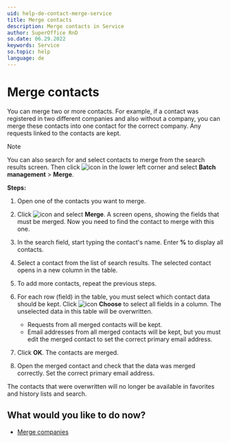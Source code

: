 ```yaml
---
uid: help-de-contact-merge-service
title: Merge contacts
description: Merge contacts in Service
author: SuperOffice RnD
so.date: 06.29.2022
keywords: Service
so.topic: help
language: de
---
```


# Merge contacts

You can merge two or more contacts. For example, if a contact was registered in two different companies and also without a company, you can merge these contacts into one contact for the correct company. Any requests linked to the contacts are kept.

> [!NOTE]
> You can also search for and select contacts to merge from the search results screen. Then click ![icon][img1] in the lower left corner and select **Batch management** > **Merge**.

**Steps:**

1. Open one of the contacts you want to merge.

2. Click ![icon][img1] and select **Merge**. A screen opens, showing the fields that must be merged. Now you need to find the contact to merge with this one.

3. In the search field, start typing the contact's name. Enter **%** to display all contacts.

4. Select a contact from the list of search results. The selected contact opens in a new column in the table.

5. To add more contacts, repeat the previous steps.

6. For each row (field) in the table, you must select which contact data should be kept. Click ![icon][img2] **Choose** to select all fields in a column. The unselected data in this table will be overwritten.
    * Requests from all merged contacts will be kept.
    * Email addresses from all merged contacts will be kept, but you must edit the merged contact to set the correct primary email address.

7. Click **OK**. The contacts are merged.

8. Open the merged contact and check that the data was merged correctly. Set the correct primary email address.

The contacts that were overwritten will no longer be available in favorites and history lists and search.

## What would you like to do now?

* [Merge companies][1]

<!-- Referenced links -->
[1]: ../company/merge-companies.md

<!-- Referenced images -->
[img1]: ../../../../media/icons/btn-menu.png
[img2]: ../../../../media/icons/select-all.png

